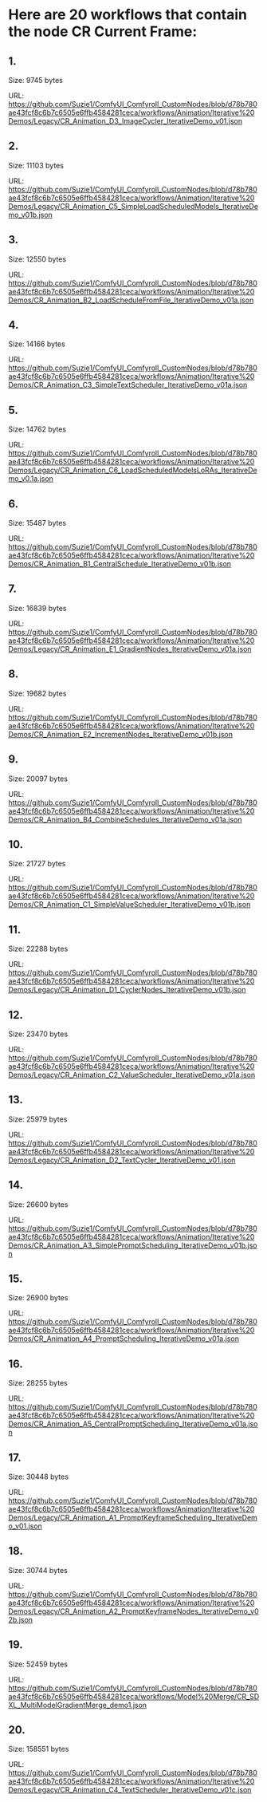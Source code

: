 # Here are 20 workflows that contain the node CR Current Frame:

## 1. 

Size: 9745 bytes

URL: https://github.com/Suzie1/ComfyUI_Comfyroll_CustomNodes/blob/d78b780ae43fcf8c6b7c6505e6ffb4584281ceca/workflows/Animation/Iterative%20Demos/Legacy/CR_Animation_D3_ImageCycler_IterativeDemo_v01.json

## 2. 

Size: 11103 bytes

URL: https://github.com/Suzie1/ComfyUI_Comfyroll_CustomNodes/blob/d78b780ae43fcf8c6b7c6505e6ffb4584281ceca/workflows/Animation/Iterative%20Demos/Legacy/CR_Animation_C5_SimpleLoadScheduledModels_IterativeDemo_v01b.json

## 3. 

Size: 12550 bytes

URL: https://github.com/Suzie1/ComfyUI_Comfyroll_CustomNodes/blob/d78b780ae43fcf8c6b7c6505e6ffb4584281ceca/workflows/Animation/Iterative%20Demos/CR_Animation_B2_LoadScheduleFromFile_IterativeDemo_v01a.json

## 4. 

Size: 14166 bytes

URL: https://github.com/Suzie1/ComfyUI_Comfyroll_CustomNodes/blob/d78b780ae43fcf8c6b7c6505e6ffb4584281ceca/workflows/Animation/Iterative%20Demos/CR_Animation_C3_SimpleTextScheduler_IterativeDemo_v01a.json

## 5. 

Size: 14762 bytes

URL: https://github.com/Suzie1/ComfyUI_Comfyroll_CustomNodes/blob/d78b780ae43fcf8c6b7c6505e6ffb4584281ceca/workflows/Animation/Iterative%20Demos/Legacy/CR_Animation_C6_LoadScheduledModelsLoRAs_IterativeDemo_v0.1a.json

## 6. 

Size: 15487 bytes

URL: https://github.com/Suzie1/ComfyUI_Comfyroll_CustomNodes/blob/d78b780ae43fcf8c6b7c6505e6ffb4584281ceca/workflows/Animation/Iterative%20Demos/CR_Animation_B1_CentralSchedule_IterativeDemo_v01b.json

## 7. 

Size: 16839 bytes

URL: https://github.com/Suzie1/ComfyUI_Comfyroll_CustomNodes/blob/d78b780ae43fcf8c6b7c6505e6ffb4584281ceca/workflows/Animation/Iterative%20Demos/Legacy/CR_Animation_E1_GradientNodes_IterativeDemo_v01a.json

## 8. 

Size: 19682 bytes

URL: https://github.com/Suzie1/ComfyUI_Comfyroll_CustomNodes/blob/d78b780ae43fcf8c6b7c6505e6ffb4584281ceca/workflows/Animation/Iterative%20Demos/CR_Animation_E2_IncrementNodes_IterativeDemo_v01b.json

## 9. 

Size: 20097 bytes

URL: https://github.com/Suzie1/ComfyUI_Comfyroll_CustomNodes/blob/d78b780ae43fcf8c6b7c6505e6ffb4584281ceca/workflows/Animation/Iterative%20Demos/CR_Animation_B4_CombineSchedules_IterativeDemo_v01a.json

## 10. 

Size: 21727 bytes

URL: https://github.com/Suzie1/ComfyUI_Comfyroll_CustomNodes/blob/d78b780ae43fcf8c6b7c6505e6ffb4584281ceca/workflows/Animation/Iterative%20Demos/CR_Animation_C1_SimpleValueScheduler_IterativeDemo_v01b.json

## 11. 

Size: 22288 bytes

URL: https://github.com/Suzie1/ComfyUI_Comfyroll_CustomNodes/blob/d78b780ae43fcf8c6b7c6505e6ffb4584281ceca/workflows/Animation/Iterative%20Demos/Legacy/CR_Animation_D1_CyclerNodes_IterativeDemo_v01b.json

## 12. 

Size: 23470 bytes

URL: https://github.com/Suzie1/ComfyUI_Comfyroll_CustomNodes/blob/d78b780ae43fcf8c6b7c6505e6ffb4584281ceca/workflows/Animation/Iterative%20Demos/Legacy/CR_Animation_C2_ValueScheduler_IterativeDemo_v01a.json

## 13. 

Size: 25979 bytes

URL: https://github.com/Suzie1/ComfyUI_Comfyroll_CustomNodes/blob/d78b780ae43fcf8c6b7c6505e6ffb4584281ceca/workflows/Animation/Iterative%20Demos/Legacy/CR_Animation_D2_TextCycler_IterativeDemo_v01.json

## 14. 

Size: 26600 bytes

URL: https://github.com/Suzie1/ComfyUI_Comfyroll_CustomNodes/blob/d78b780ae43fcf8c6b7c6505e6ffb4584281ceca/workflows/Animation/Iterative%20Demos/CR_Animation_A3_SimplePromptScheduling_IterativeDemo_v01b.json

## 15. 

Size: 26900 bytes

URL: https://github.com/Suzie1/ComfyUI_Comfyroll_CustomNodes/blob/d78b780ae43fcf8c6b7c6505e6ffb4584281ceca/workflows/Animation/Iterative%20Demos/CR_Animation_A4_PromptScheduling_IterativeDemo_v01a.json

## 16. 

Size: 28255 bytes

URL: https://github.com/Suzie1/ComfyUI_Comfyroll_CustomNodes/blob/d78b780ae43fcf8c6b7c6505e6ffb4584281ceca/workflows/Animation/Iterative%20Demos/CR_Animation_A5_CentralPromptScheduling_IterativeDemo_v01a.json

## 17. 

Size: 30448 bytes

URL: https://github.com/Suzie1/ComfyUI_Comfyroll_CustomNodes/blob/d78b780ae43fcf8c6b7c6505e6ffb4584281ceca/workflows/Animation/Iterative%20Demos/Legacy/CR_Animation_A1_PromptKeyframeScheduling_IterativeDemo_v01.json

## 18. 

Size: 30744 bytes

URL: https://github.com/Suzie1/ComfyUI_Comfyroll_CustomNodes/blob/d78b780ae43fcf8c6b7c6505e6ffb4584281ceca/workflows/Animation/Iterative%20Demos/Legacy/CR_Animation_A2_PromptKeyframeNodes_IterativeDemo_v02b.json

## 19. 

Size: 52459 bytes

URL: https://github.com/Suzie1/ComfyUI_Comfyroll_CustomNodes/blob/d78b780ae43fcf8c6b7c6505e6ffb4584281ceca/workflows/Model%20Merge/CR_SDXL_MultiModelGradientMerge_demo1.json

## 20. 

Size: 158551 bytes

URL: https://github.com/Suzie1/ComfyUI_Comfyroll_CustomNodes/blob/d78b780ae43fcf8c6b7c6505e6ffb4584281ceca/workflows/Animation/Iterative%20Demos/Legacy/CR_Animation_C4_TextScheduler_IterativeDemo_v01c.json

